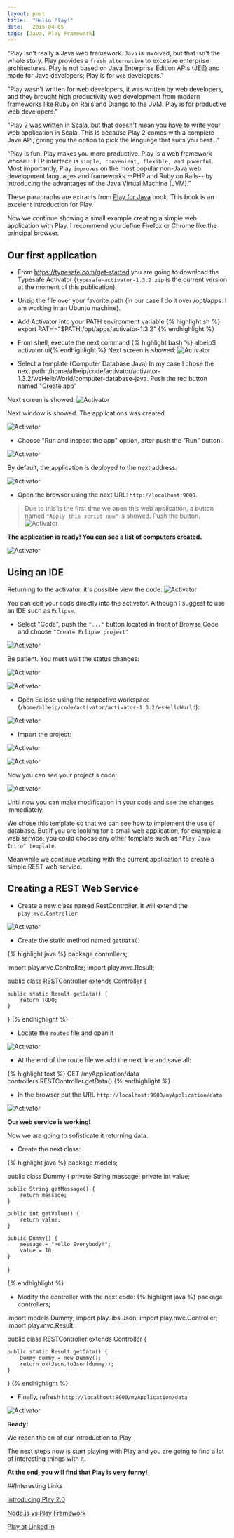 ```yaml
---
layout: post
title:  "Hello Play!"
date:   2015-04-05
tags: [Java, Play Framework]
---
```

"Play isn't really a Java web framework. `Java` is involved, but that isn't the whole story. Play provides a `fresh alternative` to excesive enterprise architectures. Play is not based on Java Enterprise Edition APIs (JEE) and made for Java developers; Play is for `web` developers."

"Play wasn't written for web developers, it was written by web developers, and they brought high productivity web development from modern frameworks like Ruby on Rails and Django to the JVM. Play is for productive web developers."

"Play 2 was written in Scala, but that doesn't mean you have to write your web application in Scala. This is because Play 2 comes with a complete Java API, giving you the option to pick the language that suits you best..."

"Play is fun. Play makes you more productive. Play is a web framework whose HTTP interface is `simple, convenient, flexible, and powerful`. Most importantly, Play `improves` on the most popular non-Java web development languages and frameworks --PHP and Ruby on Rails-- by introducing the advantages of the Java Virtual Machine (JVM)."

These parapraphs are extracts from [Play for Java][1] book. This book is an excelent introduction for Play.

Now we continue showing a small example creating a simple web application with Play. I recommend you define Firefox or Chrome like the principal browser.

Our first application
---------------------

* From <https://typesafe.com/get-started> you are going to download the Typesafe Activator (`typesafe-activator-1.3.2.zip` is the current version at the moment of this publication).
* Unzip the file over your favorite path (in our case I do it over /opt/apps. I am working in an Ubuntu machine).
* Add Activator into your PATH environment variable
    {% highlight sh %}
export PATH="$PATH:/opt/apps/activator-1.3.2"
    {% endhighlight %}
* From shell, execute the next command
   {% highlight bash %} albeip$ activator ui{% endhighlight %}
Next screen is showed: ![Activator](/images/2015-04-05/activator01.png) 

* Select a template (Computer Database Java)
In my case I chose the next path: /home/albeip/code/activator/activator-1.3.2/wsHelloWorld/computer-database-java. Push the red button named "Create app"

Next screen is showed: ![Activator](/images/2015-04-05/activator02.png) 

Next window is showed. The applications was created.

![Activator](/images/2015-04-05/activator03.png)

* Choose "Run and inspect the app" option, after push the "Run" button:

![Activator](/images/2015-04-05/activator04.png)

By default, the application is deployed to the next address: 

![Activator](/images/2015-04-05/activator05.png)

* Open the browser using the next URL: `http://localhost:9000`.

> Due to this is the first time we open this web application, a button named `"Apply this script now"` is showed. Push the button.
![Activator](/images/2015-04-05/activator06.png)

__The application is ready! You can see a list of computers created.__

![Activator](/images/2015-04-05/activator07.png)

Using an IDE
------------

Returning to the activator, it's possible view the code:
![Activator](/images/2015-04-05/activator08.png)

You can edit your code directly into the activator. Although I suggest to use an IDE such as `Eclipse`.

* Select "Code", push the `"..."` button located in front of Browse Code and choose `"Create Eclipse project"`

![Activator](/images/2015-04-05/activator09.png)

Be patient. You must wait the status changes:

![Activator](/images/2015-04-05/activator10.png)

![Activator](/images/2015-04-05/activator11.png)

* Open Eclipse using the respective workspace (`/home/albeip/code/activator/activator-1.3.2/wsHelloWorld`):

![Activator](/images/2015-04-05/activator12.png)

* Import the project:

![Activator](/images/2015-04-05/activator13.png)

![Activator](/images/2015-04-05/activator14.png)

Now you can see your project's code:

![Activator](/images/2015-04-05/activator15.png)

Until now you can make modification in your code and see the changes immediately.

We chose this template so that we can see how to implement the use of database. But if you are looking for a small web application, for example a web service, you could choose any other template such as `"Play Java Intro" template`.

Meanwhile we continue working with the current application to create a simple REST web service.

Creating a REST Web Service
---------------------------

* Create a new class named RestController. It will extend the `play.mvc.Controller`:

![Activator]({{site.baseurl}}//images/2015-04-05/activator16.png)

* Create the static method named `getData()`

{% highlight java %}
package controllers;

import play.mvc.Controller;
import play.mvc.Result;

public class RESTController extends Controller {
	
	public static Result getData() {
		return TODO;
	}
}
{% endhighlight %}

* Locate the `routes` file and open it

![Activator](/images/2015-04-05/activator17.png)

* At the end of the route  file we add the next line and save all:

{% highlight text %}
GET /myApplication/data  controllers.RESTController.getData()
{% endhighlight %}

* In the browser put the URL `http://localhost:9000/myApplication/data`

![Activator](/images/2015-04-05/activator18.png)

__Our web service is working!__

Now we are going to sofisticate it returning data.

* Create the next class:

{% highlight java %}
package models;

public class Dummy {
	private String message;
	private int value;
	
	public String getMessage() {
		return message;
	}

	public int getValue() {
		return value;
	}

	public Dummy() {
		message = "Hello Everybody!";
		value = 10;
	}
}

{% endhighlight %}


* Modify the controller with the next code:
{% highlight java %}
package controllers;

import models.Dummy;
import play.libs.Json;
import play.mvc.Controller;
import play.mvc.Result;

public class RESTController extends Controller {
	
	public static Result getData() {
		Dummy dummy = new Dummy(); 
		return ok(Json.toJson(dummy));
	}
}
{% endhighlight %}

* Finally, refresh `http://localhost:9000/myApplication/data`

![Activator](/images/2015-04-05/activator19.png)


__Ready!__


We reach the en of our introduction to Play.

The next steps now is start playing with Play and you are going to find a lot of interesting things with it.

__At the end, you will find that Play is very funny!__

##Interesting Links

[Introducing Play 2.0][3]

[Node.js vs Play Framework][4]

[Play at Linked in][5]


[1]: http://www.amazon.com/gp/product/1617290904/ref=as_li_tl?ie=UTF8&camp=1789&creative=9325&creativeASIN=1617290904&linkCode=as2&tag=wwwalbeviacom-20&linkId=OVKL7ZGQCY5VPVCO
[2]: https://typesafe.com/get-started
[3]: https://www.playframework.com/documentation/2.0/Philosophy
[4]: http://es.slideshare.net/brikis98/nodejs-vs-play-framework
[5]: http://es.slideshare.net/brikis98/the-play-framework-at-linkedin?related=1
[jekyll]:          http://jekyllrb.com
[jekyll-gh]:       https://github.com/jekyll/jekyll
[jekyll-help]:     https://github.com/jekyll/jekyll-help

